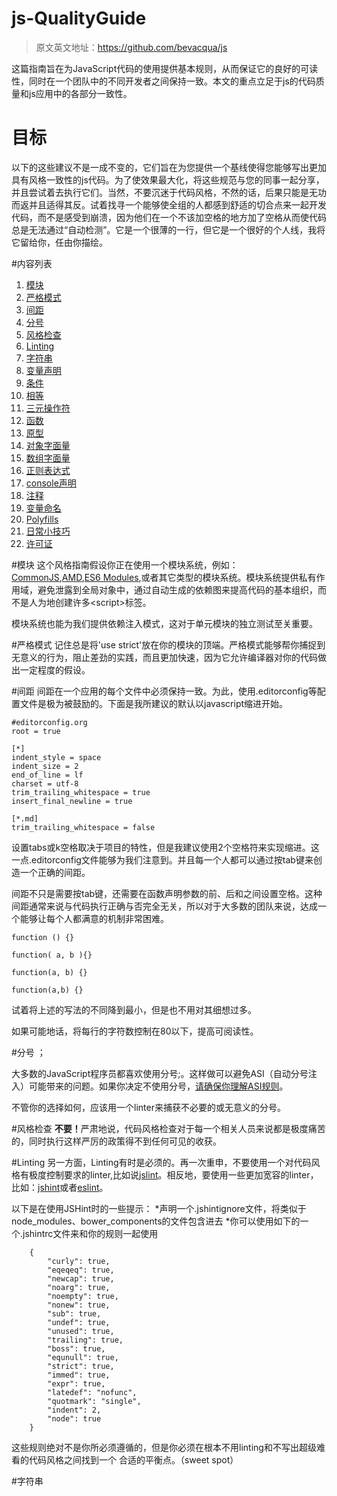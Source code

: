 # js-QualityGuide
> 原文英文地址：https://github.com/bevacqua/js

这篇指南旨在为JavaScript代码的使用提供基本规则，从而保证它的良好的可读性，同时在一个团队中的不同开发者之间保持一致。本文的重点立足于js的代码质量和js应用中的各部分一致性。

# 目标

以下的这些建议不是一成不变的，它们旨在为您提供一个基线使得您能够写出更加具有风格一致性的js代码。为了使效果最大化，将这些规范与您的同事一起分享，并且尝试着去执行它们。当然，不要沉迷于代码风格，不然的话，后果只能是无功而返并且适得其反。试着找寻一个能够使全组的人都感到舒适的切合点来一起开发代码，而不是感受到崩溃，因为他们在一个不该加空格的地方加了空格从而使代码总是无法通过“自动检测”。它是一个很薄的一行，但它是一个很好的个人线，我将它留给你，任由你描绘。

#内容列表
1. [模块](#modules)
2. [严格模式](#strict)
3. [间距](#spacing)
4. [分号](#semicolons)
5. [风格检查](#stylecheck)
6. [Linting](#linting)
7. [字符串](#string)
8. [变量声明](#varDeclaration)
9. [条件](#conditions)
10. [相等](#equality)
11. [三元操作符](#ternaryoperatos)
12. [函数](#functions)
13. [原型](#prototype)
14. [对象字面量](#objectliterals)
15. [数组字面量](#arrayliterals)
16. [正则表达式](#regularexpressions)
17. [console声明](#console)
18. [注释](#comments)
19. [变量命名](#varibalenaming)
20. [Polyfills](#polyfills)
21. [日常小技巧](#everydaytricks)
22. [许可证](#license)

<a href = '#modules' id = 'modules'></a>
#模块
这个风格指南假设你正在使用一个模块系统，例如：[CommonJS](http://wiki.commonjs.org/wiki/CommonJS),[AMD](http://requirejs.org/docs/whyamd.html),[ES6 Modules](https://eviltrout.com/2014/05/03/getting-started-with-es6.html),或者其它类型的模块系统。模块系统提供私有作用域，避免泄露到全局对象中，通过自动生成的依赖图来提高代码的基本组织，而不是人为地创建许多\<script\>标签。

模块系统也能为我们提供依赖注入模式，这对于单元模块的独立测试至关重要。

<a href = '#strict' id = 'strict'></a>
#严格模式
记住总是将\'use strict\'放在你的模块的顶端。严格模式能够帮你捕捉到无意义的行为，阻止差劲的实践，而且更加快速，因为它允许编译器对你的代码做出一定程度的假设。

<a href = '#spacing' id = 'spacing'></a>
#间距
间距在一个应用的每个文件中必须保持一致。为此，使用\.editorconfig等配置文件是极为被鼓励的。下面是我所建议的默认以javascript缩进开始。

    #editorconfig.org
    root = true
    
    [*]
    indent_style = space
    indent_size = 2
    end_of_line = lf
    charset = utf-8
    trim_trailing_whitespace = true
    insert_final_newline = true
    
    [*.md]
    trim_trailing_whitespace = false
    
设置tabs或k空格取决于项目的特性，但是我建议使用2个空格符来实现缩进。这一点\.editorconfig文件能够为我们注意到。并且每一个人都可以通过按tab键来创造一个正确的间距。

间距不只是需要按tab键，还需要在函数声明参数的前、后和之间设置空格。这种间距通常来说与代码执行正确与否完全无关，所以对于大多数的团队来说，达成一个能够让每个人都满意的机制非常困难。

    function () {}
    
    function( a, b ){}
    
    function(a, b) {}
    
    function(a,b) {}
    
试着将上述的写法的不同降到最小，但是也不用对其细想过多。

如果可能地话，将每行的字符数控制在80以下，提高可阅读性。

<a href = '#semicolons' id = 'semicolons'></a>
#分号 ；

大多数的JavaScript程序员都喜欢使用分号\;。这样做可以避免ASI（自动分号注入）可能带来的问题。如果你决定不使用分号，[请确保你理解ASI规则](http://blog.izs.me/post/2353458699/an-open-letter-to-javascript-leaders-regarding)。

不管你的选择如何，应该用一个linter来捕获不必要的或无意义的分号。

<a href = '#stylecheck' id = 'stylecheck'></a>
#风格检查
<b>不要！</b>严肃地说，代码风格检查对于每一个相关人员来说都是极度痛苦的，同时执行这样严厉的政策得不到任何可见的收获。


<a href = '#linting' id = 'linting'></a>
#Linting
另一方面，Linting有时是必须的。再一次重申，不要使用一个对代码风格有极度控制要求的linter,比如说[jslint](http://www.jslint.com/)。相反地，要使用一些更加宽容的linter，比如：[jshint](https://github.com/jshint/jshint/)或者[eslint](https://github.com/jshint/jshint/)。

以下是在使用JSHint时的一些提示：
*声明一个\.jshintignore文件，将类似于node_modules、bower_components的文件包含进去
*你可以使用如下的一个.jshintrc文件来和你的规则一起使用

        {
            "curly": true,
            "eqeqeq": true,
            "newcap": true,
            "noarg": true,
            "noempty": true,
            "nonew": true,
            "sub": true,
            "undef": true,
            "unused": true,
            "trailing": true,
            "boss": true,
            "equnull": true,
            "strict": true,
            "immed": true,
            "expr": true,
            "latedef": "nofunc",
            "quotmark": "single",
            "indent": 2,
            "node": true
        }

这些规则绝对不是你所必须遵循的，但是你必须在根本不用linting和不写出超级难看的代码风格之间找到一个 合适的平衡点。（sweet spot）

<a href = '#string' id = 'string'></a>
#字符串
